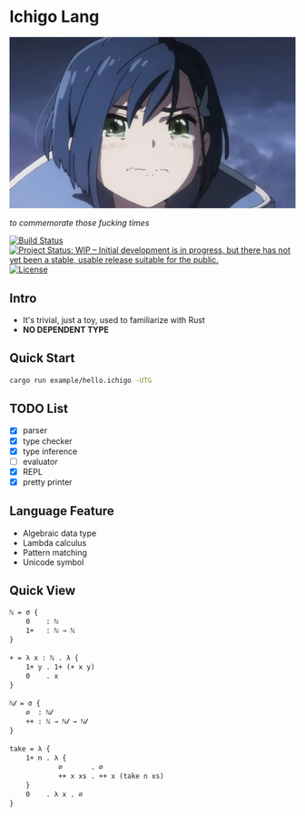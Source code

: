 # Ichigo Lang

![ichigo-logo](doc/logo.png)

*to commemorate those fucking times*

[![Build Status](https://travis-ci.com/PragmaTwice/ichigo-lang.svg?branch=master)](https://travis-ci.com/PragmaTwice/ichigo-lang)
[![Project Status: WIP – Initial development is in progress, but there has not yet been a stable, usable release suitable for the public.](https://www.repostatus.org/badges/latest/wip.svg)](https://www.repostatus.org/#wip)
[![License](https://img.shields.io/badge/License-Apache%202.0-blue.svg)](https://opensource.org/licenses/Apache-2.0)

## Intro

- It's trivial, just a toy, used to familiarize with Rust
- **NO DEPENDENT TYPE**

## Quick Start
```sh
cargo run example/hello.ichigo -UTG
```

## TODO List
- [x] parser
- [x] type checker
- [x] type inference
- [ ] evaluator
- [x] REPL
- [x] pretty printer

## Language Feature
- Algebraic data type
- Lambda calculus
- Pattern matching
- Unicode symbol

## Quick View

```ichigo
ℕ = σ {
    0    : ℕ
    1+   : ℕ → ℕ
}

+ = λ x : ℕ . λ { 
    1+ y . 1+ (+ x y)
    0    . x
}

ℕ𝓁 = σ {
    ∅  : ℕ𝓁
    ++ : ℕ → ℕ𝓁 → ℕ𝓁
}

take = λ {
    1+ n . λ {
            ∅       . ∅
            ++ x xs . ++ x (take n xs)
    }
    0    . λ x . ∅
}

```
